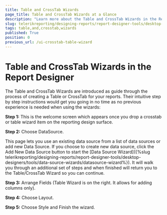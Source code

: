 ```yaml
---
title: Table and CrossTab Wizards
page_title: Table and CrossTab Wizards at a Glance
description: "Learn more about the Table and CrossTab Wizards in the Report Designer and how to create tables and crosstabs with them in Telerik Reporting."
slug: telerikreporting/designing-reports/report-designer-tools/desktop-designers/tools/report-wizards/table-and-crosstab-wizards
tags: table,and,crosstab,wizards
published: True
position: 0
previous_url: /ui-crosstab-table-wizard
---
```


# Table and CrossTab Wizards in the Report Designer

The Table and CrossTab Wizards are introduced as guide through the process of creating a Table or CrossTab for your reports. Their intuitive step by step instructions would get you going in no time as no previous experience is needed when using the wizards:

__Step 1:__ This is the welcome screen which appears once you drop a crosstab or table wizard item on the reporting design surface.

__Step 2:__ Choose DataSource.

This page lets you use an existing data source from a list of data sources or add new Data Source. If you choose to create new data source, click the Add New Data Source button to start the [Data Source Wizard]({%slug telerikreporting/designing-reports/report-designer-tools/desktop-designers/tools/data-source-wizards/datasource-wizard%}). It will walk you through an additional set of steps and when finished will return you to the Table/CrossTab Wizard so you can continue.

__Step 3:__ Arrange Fields (Table Wizard is on the right. It allows for adding columns only).

__Step 4:__ Choose Layout.

__Step 5:__ Choose Style and Finish the wizard.
